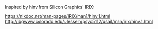 

Inspired by hinv from Silicon Graphics' IRIX:

https://nixdoc.net/man-pages/IRIX/man1/hinv.1.html
http://ibgwww.colorado.edu/~lessem/psyc5112/usail/man/irix/hinv.1.html

